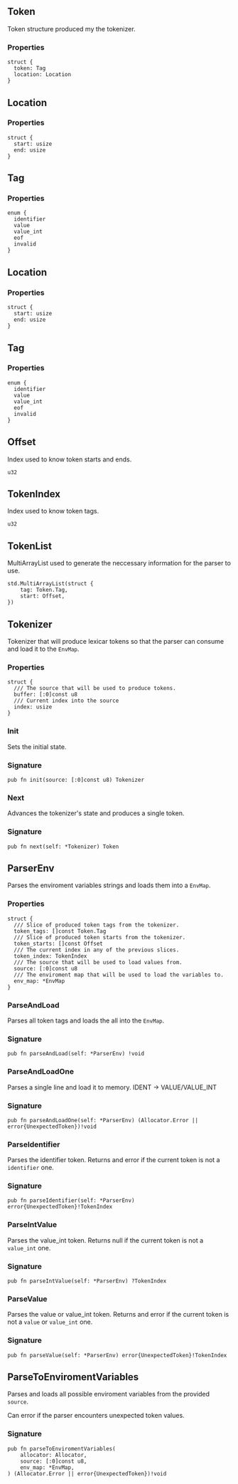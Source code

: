 ## Token

Token structure produced my the tokenizer.

### Properties

```zig
struct {
  token: Tag
  location: Location
}
```

## Location

### Properties

```zig
struct {
  start: usize
  end: usize
}
```

## Tag

### Properties

```zig
enum {
  identifier
  value
  value_int
  eof
  invalid
}
```

## Location

### Properties

```zig
struct {
  start: usize
  end: usize
}
```

## Tag

### Properties

```zig
enum {
  identifier
  value
  value_int
  eof
  invalid
}
```

## Offset

Index used to know token starts and ends.

```zig
u32
```

## TokenIndex

Index used to know token tags.

```zig
u32
```

## TokenList

MultiArrayList used to generate the neccessary information for the parser to use.

```zig
std.MultiArrayList(struct {
    tag: Token.Tag,
    start: Offset,
})
```

## Tokenizer

Tokenizer that will produce lexicar tokens so that the
parser can consume and load it to the `EnvMap`.

### Properties

```zig
struct {
  /// The source that will be used to produce tokens.
  buffer: [:0]const u8
  /// Current index into the source
  index: usize
}
```

### Init
Sets the initial state.

### Signature

```zig
pub fn init(source: [:0]const u8) Tokenizer
```

### Next
Advances the tokenizer's state and produces a single token.

### Signature

```zig
pub fn next(self: *Tokenizer) Token
```

## ParserEnv

Parses the enviroment variables strings and loads them
into a `EnvMap`.

### Properties

```zig
struct {
  /// Slice of produced token tags from the tokenizer.
  token_tags: []const Token.Tag
  /// Slice of produced token starts from the tokenizer.
  token_starts: []const Offset
  /// The current index in any of the previous slices.
  token_index: TokenIndex
  /// The source that will be used to load values from.
  source: [:0]const u8
  /// The enviroment map that will be used to load the variables to.
  env_map: *EnvMap
}
```

### ParseAndLoad
Parses all token tags and loads the all into the `EnvMap`.

### Signature

```zig
pub fn parseAndLoad(self: *ParserEnv) !void
```

### ParseAndLoadOne
Parses a single line and load it to memory.
IDENT -> VALUE/VALUE_INT

### Signature

```zig
pub fn parseAndLoadOne(self: *ParserEnv) (Allocator.Error || error{UnexpectedToken})!void
```

### ParseIdentifier
Parses the identifier token.
Returns and error if the current token is not a `identifier` one.

### Signature

```zig
pub fn parseIdentifier(self: *ParserEnv) error{UnexpectedToken}!TokenIndex
```

### ParseIntValue
Parses the value_int token.
Returns null if the current token is not a `value_int` one.

### Signature

```zig
pub fn parseIntValue(self: *ParserEnv) ?TokenIndex
```

### ParseValue
Parses the value or value_int token.
Returns and error if the current token is not a `value` or `value_int` one.

### Signature

```zig
pub fn parseValue(self: *ParserEnv) error{UnexpectedToken}!TokenIndex
```

## ParseToEnviromentVariables
Parses and loads all possible enviroment variables from the
provided `source`.

Can error if the parser encounters unexpected token values.

### Signature

```zig
pub fn parseToEnviromentVariables(
    allocator: Allocator,
    source: [:0]const u8,
    env_map: *EnvMap,
) (Allocator.Error || error{UnexpectedToken})!void
```

